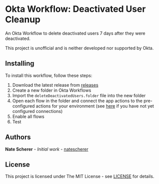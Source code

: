 # Okta Workflow: Deactivated User Cleanup

An Okta Workflow to delete deactivated users 7 days after they were deactivated.

This project is unofficial and is neither developed nor supported by Okta.

## Installing

To install this workflow, follow these steps:

1. Download the latest release from [releases](../../releases)
1. Create a new folder in Okta Workflows
1. Import the `deleteDeactivatedUsers.folder` file into the new folder
1. Open each flow in the folder and connect the app actions to the pre-configured actions for your environment (see [here](https://help.okta.com/en/prod/Content/Topics/Workflows/workflow-connect-your-applications.htm) if you have not yet configured connections)
1. Enable all flows
1. Test

## Authors

**Nate Scherer** - *Initial work* - [natescherer](https://github.com/natescherer)

## License

This project is licensed under The MIT License - see [LICENSE](LICENSE) for details.
